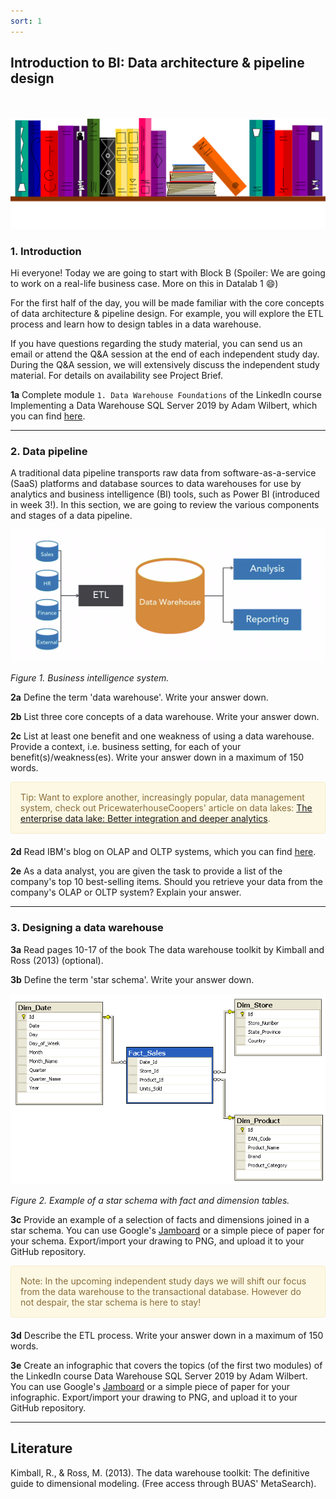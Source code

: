 ```yaml
---
sort: 1
---
```


## __Introduction to BI: Data architecture & pipeline design__
\
\
<img src="./images/books_banner.png" alt="Books banner" width="600"/>


### 1. Introduction

Hi everyone! Today we are going to start with Block B (Spoiler: We are going to work on a real-life business case. More on this in Datalab 1 :smile:)

For the first half of the day, you will be made familiar with the core concepts of data architecture & pipeline design. For example, you will explore the ETL process and learn how to design tables in a data warehouse.

If you have questions regarding the study material, you can send us an email or attend the Q&A session at the end of each independent study day. During the Q&A session, we will extensively discuss the independent study material. For details on availability see Project Brief.

__1a__ Complete module ```1. Data Warehouse Foundations``` of the LinkedIn course Implementing a Data Warehouse SQL Server 2019 by Adam Wilbert, which you can find [here](https://www.linkedin.com/learning/implementing-a-data-warehouse-sql-server-2019/data-warehouse-core-concepts?u=36359204).

***

### 2. Data pipeline

A traditional data pipeline transports raw data from software-as-a-service (SaaS) platforms and database sources to data warehouses for use by analytics and business intelligence (BI) tools, such as Power BI (introduced in week 3!). In this section, we are going to review the various components and stages of a data pipeline.

<img src="./images/etl.png" alt="ETL" width="600"/>

*Figure 1. Business intelligence system.*

__2a__ Define the term 'data warehouse'. Write your answer down.

__2b__ List three core concepts of a data warehouse. Write your answer down.

__2c__ List at least one benefit and one weakness of using a data warehouse. Provide a context, i.e. business setting, for each of your benefit(s)/weakness(es). Write your answer down in a maximum of 150 words.

<div style="padding: 15px; border: 1px solid transparent; border-color: transparent; margin-bottom: 20px; border-radius: 4px; color: #8a6d3b;; background-color: #fcf8e3; border-color: #faebcc;">
Tip: Want to explore another, increasingly popular, data management system, check out PricewaterhouseCoopers' article on data lakes: <a href="(./documents/pwc-technology-forecast-data-lakes.pdf">The enterprise data lake:
Better integration and deeper analytics</a>.
</div>

__2d__ Read IBM's blog on OLAP and OLTP systems, which  you can find [here](https://www.ibm.com/cloud/blog/olap-vs-oltp).

__2e__ As a data analyst, you are given the task to provide a list of the company's top 10 best-selling items. Should you retrieve your data from the company's OLAP or OLTP system? Explain your answer.

***

### 3. Designing a data warehouse

__3a__ Read pages 10-17 of the book The data warehouse toolkit by Kimball and Ross (2013) (optional).

__3b__ Define the term 'star schema'. Write your answer down.

<img src="./images/star_schema.png" alt="Star schema" width="600"/>

*Figure 2. Example of a star schema with fact and dimension tables.*

__3c__ Provide an example of a selection of facts and dimensions joined in a star schema. You can use Google's [Jamboard](https://jamboard.google.com/) or a simple piece of paper for your schema. Export/import your drawing to PNG, and upload it to your GitHub repository.

<div style="padding: 15px; border: 1px solid transparent; border-color: transparent; margin-bottom: 20px; border-radius: 4px; color: #8a6d3b;; background-color: #fcf8e3; border-color: #faebcc;">
Note: In the upcoming independent study days we will shift our focus from the data warehouse to the transactional database. However do not despair, the star schema is here to stay!
</div>

__3d__ Describe the ETL process. Write your answer down in a maximum of 150 words.

__3e__ Create an infographic that covers the topics (of the first two modules) of the LinkedIn course Data Warehouse SQL Server 2019 by Adam Wilbert. You can use Google's [Jamboard](https://jamboard.google.com/) or a simple piece of paper for your infographic. Export/import your drawing to PNG, and upload it to your GitHub repository.

***

## __Literature__

Kimball, R., & Ross, M. (2013). The data warehouse toolkit: The definitive guide to dimensional modeling. (Free access through BUAS' MetaSearch).
